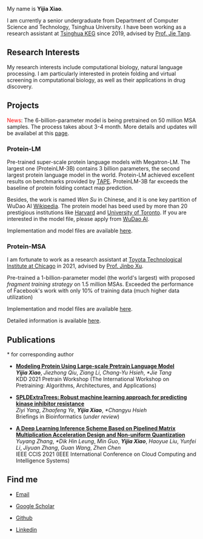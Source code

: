 My name is **Yijia Xiao**.

I am currently a senior undergraduate from Department of Computer Science and Technology, Tsinghua University. I have been working as a research assistant at [Tsinghua KEG](http://keg.cs.tsinghua.edu.cn/) since 2019, advised by [Prof. Jie Tang](https://keg.cs.tsinghua.edu.cn/jietang/).


## Research Interests
My research interests include computational biology, natural language processing. I am particularly interested in protein folding and virtual screening in computational biology, as well as their applications in drug discovery.


## Projects

<span style="color:red">News</span>: The 6-billion-parameter model is being pretrained on 50 million MSA samples. The process takes about 3-4 month. More details and updates will be availabel at this [page](https://Yijia-Xiao.github.io/publications/protein-msa.html).

### Protein-LM
Pre-trained super-scale protein language models with Megatron-LM. The largest one (ProteinLM-3B) contains 3 billion parameters, the second largest protein language model in the world. Protein-LM achieved excellent results on benchmarks provided by [TAPE](https://arxiv.org/abs/1906.08230). ProteinLM-3B far exceeds the baseline of protein folding contact map prediction.

Besides, the work is named *Wen Su* in Chinese, and it is one key partition of WuDao AI [Wikipedia](https://en.wikipedia.org/wiki/Wu_Dao). The protein model has beed used by more than 20 prestigious institutions like [Harvard](https://www.harvard.edu/) and [University of Toronto](https://www.utoronto.ca/). If you are interested in the model file, please apply from [WuDao AI](https://resource.wudaoai.cn/).

<!-- [Harvard](https://www.harvard.edu/) and [University of Toronto](https://www.utoronto.ca/) -->

Implementation and model files are available [here](https://github.com/THUDM/ProteinLM).

### Protein-MSA
I am fortunate to work as a research assistant at [Toyota Technological Institute at Chicago](https://www.ttic.edu/) in 2021, advised by [Prof. Jinbo Xu](https://home.ttic.edu/~jinbo/).

Pre-trained a 1-billion-parameter model (the world's largest) with proposed *fragment training strategy* on 1.5 million MSAs. Exceeded the performance of Facebook's work with only 10% of training data (much higher data utilization)
<!-- Unsupervised Contact Prediction with Protein SA. -->

Implementation and model files are available [here](https://github.com/Yijia-Xiao/Protein-MSA).

Detailed information is available [here](https://Yijia-Xiao.github.io/publications/protein-msa.html).

## Publications

\* for corresponding author

- **[Modeling Protein Using Large-scale Pretrain Language Model](https://Yijia-Xiao.github.io/files/Modeling_Protein_Using_Large-scale_Pretrain_Language_Model.pdf)** <br/> ***Yijia Xiao***, *Jiezhong Qiu*, *Ziang Li*, *Chang-Yu Hsieh*, *\*Jie Tang* <br/> KDD 2021 Pretrain Workshop (The International Workshop on Pretraining: Algorithms, Architectures, and Applications)

- **[SPLDExtraTrees: Robust machine learning approach for predicting kinase inhibitor resistance](https://arxiv.org/abs/2111.08008)** <br/> *Ziyi Yang*, *Zhaofeng Ye*, ***Yijia Xiao***, *\*Changyu Hsieh* <br/> Briefings in Bioinformatics (*under review*)

- **[A Deep Learning Inference Scheme Based on Pipelined Matrix Multiplication Acceleration Design and Non-uniform Quantization](https://Yijia-Xiao.github.io/files/A_Deep_Learning_Inference_Scheme.pdf)** <br/> *Yuyang Zhang*, *\*Dik Hin Leung*, *Min Guo*, ***Yijia Xiao***, *Haoyue Liu*, *Yunfei Li*, *Jiyuan Zhang*, *Guan Wang*, *Zhen Chen* <br/> IEEE CCIS 2021 (IEEE International Conference on Cloud Computing and Intelligence Systems)

## Find me

- [Email](mailto:mr.yijia.xiao@gmail.com)

- [Google Scholar](https://scholar.google.com/citations?user=I8Y114YAAAAJ&hl=en)

- [Github](https://github.com/Yijia-Xiao)

- [Linkedin](https://www.linkedin.com/in/yijia-xiao/)


<script type="text/javascript" id="clustrmaps" src="//clustrmaps.com/map_v2.js?d=kI-i930V6akQPyUWlqEbKYEq76tgAxp4CdYHMgd9f4s&cl=ffffff&w=a"></script>
